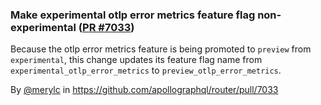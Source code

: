 ### Make experimental otlp error metrics feature flag non-experimental ([PR #7033](https://github.com/apollographql/router/pull/7033))

Because the otlp error metrics feature is being promoted to `preview` from `experimental`, this change updates its feature flag name from `experimental_otlp_error_metrics` to `preview_otlp_error_metrics`.

By [@merylc](https://github.com/merylc) in https://github.com/apollographql/router/pull/7033